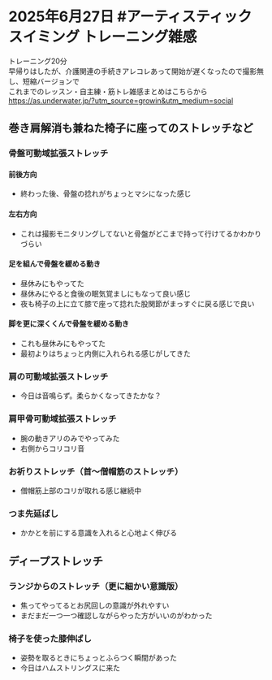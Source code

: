 # 2025年6月27日 #アーティスティックスイミング トレーニング雑感
トレーニング20分  
早帰りはしたが、介護関連の手続きアレコレあって開始が遅くなったので撮影無し、短縮バージョンで    
これまでのレッスン・自主練・筋トレ雑感まとめはこちらから  
https://as.underwater.jp/?utm_source=growin&utm_medium=social  
## 巻き肩解消も兼ねた椅子に座ってのストレッチなど
### 骨盤可動域拡張ストレッチ
#### 前後方向
- 終わった後、骨盤の捻れがちょっとマシになった感じ
#### 左右方向
- これは撮影モニタリングしてないと骨盤がどこまで持って行けてるかわかりづらい
#### 足を組んで骨盤を緩める動き
- 昼休みにもやってた
- 昼休みにやると食後の眠気覚ましにもなって良い感じ
- 夜も椅子の上に立て膝で座って捻れた股関節がまっすぐに戻る感じで良い
#### 脚を更に深くくんで骨盤を緩める動き
- これも昼休みにもやってた
- 最初よりはちょっと内側に入れられる感じがしてきた
### 肩の可動域拡張ストレッチ
- 今日は音鳴らず。柔らかくなってきたかな？
### 肩甲骨可動域拡張ストレッチ
- 腕の動きアリのみでやってみた
- 右側からコリコリ音
### お祈りストレッチ（首～僧帽筋のストレッチ）
- 僧帽筋上部のコリが取れる感じ継続中
### つま先延ばし
- かかとを前にする意識を入れると心地よく伸びる
## ディープストレッチ
### ランジからのストレッチ（更に細かい意識版）
- 焦ってやってるとお尻回しの意識が外れやすい
- まだまだ一つ一つ確認しながらやった方がいいのがわかった
### 椅子を使った膝伸ばし
- 姿勢を取るときにちょっとふらつく瞬間があった
- 今日はハムストリングスに来た

